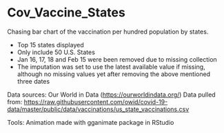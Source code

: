 # Cov_Vaccine_States
Chasing bar chart of the vaccination per hundred population by states.

- Top 15 states displayed
- Only include 50 U.S. States
- Jan 16, 17, 18 and Feb 15 were been removed due to missing collection
- The imputation was set to use the latest available value if missing, although no missing values yet after removing the above mentioned three dates

Data sources: Our World in Data (https://ourworldindata.org/)
Data pulled from: https://raw.githubusercontent.com/owid/covid-19-data/master/public/data/vaccinations/us_state_vaccinations.csv

Tools: Animation made with gganimate package in RStudio
